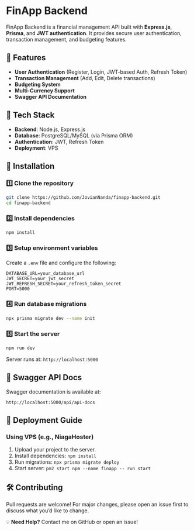 # FinApp Backend

FinApp Backend is a financial management API built with **Express.js**, **Prisma**, and **JWT authentication**. It provides secure user authentication, transaction management, and budgeting features.

## 🚀 Features

- **User Authentication** (Register, Login, JWT-based Auth, Refresh Token)
- **Transaction Management** (Add, Edit, Delete transactions)
- **Budgeting System**
- **Multi-Currency Support**
- **Swagger API Documentation**

## 📌 Tech Stack

- **Backend**: Node.js, Express.js
- **Database**: PostgreSQL/MySQL (via Prisma ORM)
- **Authentication**: JWT, Refresh Token
- **Deployment**: VPS

## 🔧 Installation

### 1️⃣ Clone the repository

```sh
git clone https://github.com/JovianNanda/finapp-backend.git
cd finapp-backend
```

### 2️⃣ Install dependencies

```sh
npm install
```

### 3️⃣ Setup environment variables

Create a `.env` file and configure the following:

```env
DATABASE_URL=your_database_url
JWT_SECRET=your_jwt_secret
JWT_REFRESH_SECRET=your_refresh_token_secret
PORT=5000
```

### 4️⃣ Run database migrations

```sh
npx prisma migrate dev --name init
```

### 5️⃣ Start the server

```sh
npm run dev
```

Server runs at: `http://localhost:5000`

## 📖 Swagger API Docs

Swagger documentation is available at:

```
http://localhost:5000/api/api-docs
```

## 🚀 Deployment Guide

### **Using VPS (e.g., NiagaHoster)**

1. Upload your project to the server.
2. Install dependencies: `npm install`
3. Run migrations: `npx prisma migrate deploy`
4. Start server: `pm2 start npm --name finapp -- run start`

## 🛠️ Contributing

Pull requests are welcome! For major changes, please open an issue first to discuss what you’d like to change.

💡 **Need Help?** Contact me on GitHub or open an issue!
